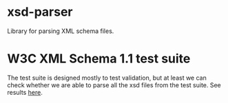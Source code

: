 
# xsd-parser

Library for parsing XML schema files.

# W3C XML Schema 1.1 test suite

The test suite is designed mostly to test validation, but at least we
can check whether we are able to parse all the xsd files from the
test suite. See results [here](xsts.md).
